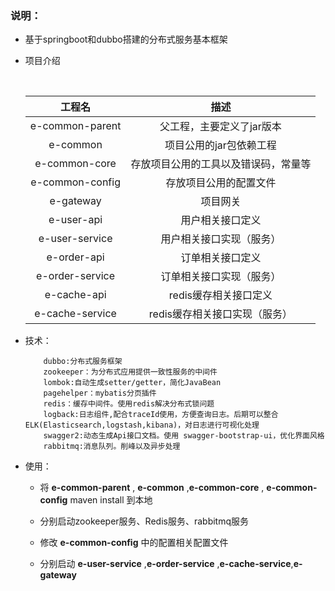 ### 说明：
* 基于springboot和dubbo搭建的分布式服务基本框架

* 项目介绍
  
    ​	
    
    |     工程名      |                 描述                 |
    | :-------------: | :----------------------------------: |
    | e-common-parent |      父工程，主要定义了jar版本       |
    |    e-common     |       项目公用的jar包依赖工程        |
    |  e-common-core  | 存放项目公用的工具以及错误码，常量等 |
    | e-common-config |        存放项目公用的配置文件        |
    |    e-gateway    |               项目网关               |
    |   e-user-api    |           用户相关接口定义           |
    | e-user-service  |       用户相关接口实现（服务）       |
    |   e-order-api   |           订单相关接口定义           |
    | e-order-service |       订单相关接口实现（服务）       |
    |   e-cache-api   |        redis缓存相关接口定义         |
    | e-cache-service |    redis缓存相关接口实现（服务）     |
    
    
    
* 技术：
    ```
        dubbo:分布式服务框架
        zookeeper：为分布式应用提供一致性服务的中间件
        lombok:自动生成setter/getter，简化JavaBean
        pagehelper：mybatis分页插件
        redis：缓存中间件。使用redis解决分布式锁问题
        logback:日志组件,配合traceId使用，方便查询日志。后期可以整合ELK(Elasticsearch,logstash,kibana)，对日志进行可视化处理
        swagger2:动态生成Api接口文档。使用 swagger-bootstrap-ui，优化界面风格
        rabbitmq:消息队列。削峰以及异步处理
    ```
    
* 使用：

  * 将 **e-common-parent** , **e-common** ,**e-common-core**  , **e-common-config**  maven install 到本地 

  * 分别启动zookeeper服务、Redis服务、rabbitmq服务
  * 修改 **e-common-config** 中的配置相关配置文件
  * 分别启动 **e-user-service** ,**e-order-service** ,**e-cache-service**,**e-gateway**

